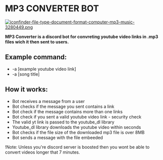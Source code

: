# MP3 CONVERTER BOT

[![iconfinder-file-type-document-format-computer-mp3-music-3280449.png](https://i.postimg.cc/02fN6DTK/iconfinder-file-type-document-format-computer-mp3-music-3280449.png)](https://postimg.cc/Yhv7ZGqt)

__MP3 Converter is a discord bot for convreting youtube video links in .mp3 files wich it then sent to users.__


## Example command:
 * -a [example youtube video link]
 * -a [song title]
 
 
## How it works:
 * Bot receives a message from a user
 * Bot checks if the message you sent contains a link
 * Bot check if the message contains more than one links
 * Bot check if you sent a valid youtube video link - security check
 * The valid yt link is passed to the youtube_dl library
 * Youtube_dl library downloads the youtube video within seconds
 * Bot checks if the file size of the downloaded mp3 file is over 8MB
 * Bot sends a message with the file embeeded

!Note: Unless you're discord server is boosted then you wont be able to convert videos longer that 7 minutes.
 
 
